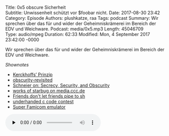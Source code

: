 Title: 0x5 obscure Sicherheit  
Subtitle: Unwissenheit schützt vor $foobar nicht.
Date: 2017-08-30 23:42
Category: Episode
Authors: plushkatze, raa 
Tags: podcast
Summary: Wir sprechen über das für und wider der Geheimniskrämerei im Bereich der EDV und Weichware.
Podcast: media/0x5.mp3
Length: 45046709  
Type: audio/mpeg
Duration: 62:33
Modified: Mon, 4 September 2017 23:42:00 -0000

Wir sprechen über das für und wider der Geheimniskrämerei im Bereich der EDV und Weichware.

*Shownotes*

* [Kerckhoffs’ Prinzip](https://de.wikipedia.org/wiki/Kerckhoffs%E2%80%99_Prinzip)
* [obscurity-revisited](https://web.archive.org/web/20070202151534/http://www.bastille-linux.org/jay/obscurity-revisited.html)
* [Schneier on: Secrecy, Security, and Obscurity](https://www.schneier.com/crypto-gram/archives/2002/0515.html#1)
* [works of starbug on media.ccc.de](https://media.ccc.de/search/?q=starbug)
* [Friends don't let friends pipe to sh](https://www.seancassidy.me/dont-pipe-to-your-shell.html)
* [underhanded c code contest](http://www.underhanded-c.org/)
* [Super Famicom emulator](https://sourceforge.net/projects/zsnes/)

<audio preload="none" controls="enabled"><source type="audio/mp3" src="https://shw.rickmer.org/media/0x5.mp3"></audio>
